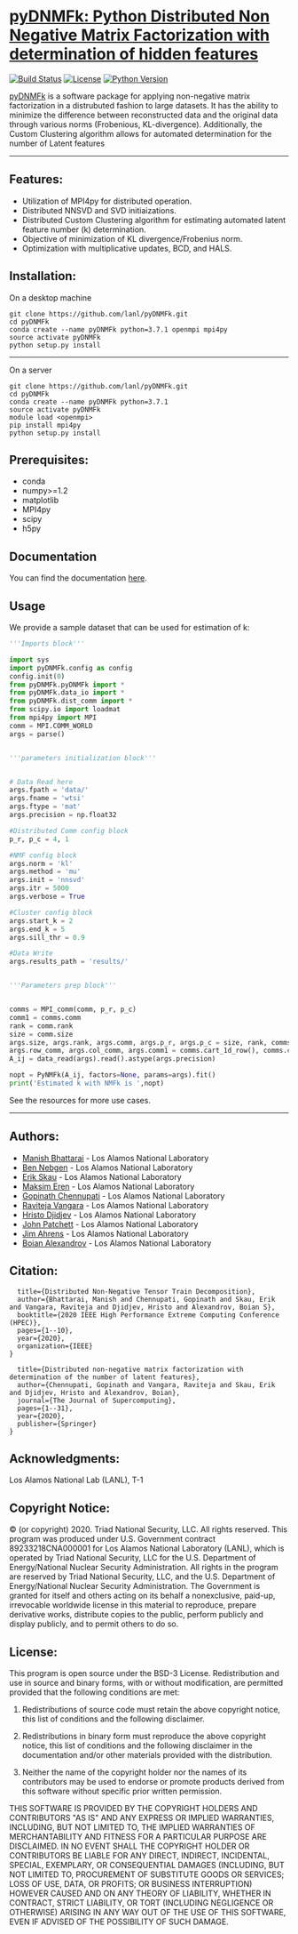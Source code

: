 # [pyDNMFk: Python Distributed Non Negative Matrix Factorization with determination of hidden features](https://github.com/lanl/pyDNMFk)

[![Build Status](https://github.com/lanl/pyDNMFk/actions/workflows/ci_test.yml/badge.svg?branch=main)](https://github.com/lanl/Distributed_pyNMFk/actions/workflows/ci_test.yml/badge.svg?branch=main) [![License](https://img.shields.io/badge/License-BSD%203--Clause-blue.svg)](https://img.shields.io/badge/License-BSD%203--Clause-blue.svg) [![Python Version](https://img.shields.io/badge/python-v3.7.1-blue)](https://img.shields.io/badge/python-v3.7.1-blue)





[pyDNMFk](https://github.com/lanl/pyDNMFk) is a software package for applying non-negative matrix factorization in a distrubuted fashion to large datasets. It has the ability to minimize the difference between reconstructed data and the original data through various norms (Frobenious, KL-divergence).  Additionally, the Custom Clustering algorithm allows for automated determination for the number of Latent features 

<hr/>

## Features:

* Utilization of MPI4py for distributed operation.
* Distributed NNSVD and SVD initiaizations.
* Distributed Custom Clustering algorithm for estimating automated latent feature number (k) determination.
* Objective of minimization of KL divergence/Frobenius norm. 
* Optimization with multiplicative updates, BCD, and HALS. 

## Installation:

On a desktop machine
```
git clone https://github.com/lanl/pyDNMFk.git
cd pyDNMFk
conda create --name pyDNMFk python=3.7.1 openmpi mpi4py
source activate pyDNMFk
python setup.py install
```

<hr/>

On a server
```
git clone https://github.com/lanl/pyDNMFk.git
cd pyDNMFk
conda create --name pyDNMFk python=3.7.1 
source activate pyDNMFk
module load <openmpi>
pip install mpi4py
python setup.py install
```

## Prerequisites:
* conda
* numpy>=1.2
* matplotlib
* MPI4py
* scipy
* h5py

## Documentation

You can find the documentation [here](https://lanl.github.io/pyDNMFk/). 


## Usage
We provide a sample dataset that can be used for estimation of k:
```python
'''Imports block'''

import sys
import pyDNMFk.config as config
config.init(0)
from pyDNMFk.pyDNMFk import *
from pyDNMFk.data_io import *
from pyDNMFk.dist_comm import *
from scipy.io import loadmat
from mpi4py import MPI
comm = MPI.COMM_WORLD
args = parse()  


'''parameters initialization block'''


# Data Read here
args.fpath = 'data/'
args.fname = 'wtsi'  
args.ftype = 'mat'
args.precision = np.float32

#Distributed Comm config block
p_r, p_c = 4, 1  

#NMF config block
args.norm = 'kl'
args.method = 'mu'
args.init = 'nnsvd'
args.itr = 5000
args.verbose = True

#Cluster config block
args.start_k = 2 
args.end_k = 5
args.sill_thr = 0.9

#Data Write
args.results_path = 'results/'


'''Parameters prep block'''


comms = MPI_comm(comm, p_r, p_c)
comm1 = comms.comm
rank = comm.rank
size = comm.size
args.size, args.rank, args.comm, args.p_r, args.p_c = size, rank, comms, p_r, p_c
args.row_comm, args.col_comm, args.comm1 = comms.cart_1d_row(), comms.cart_1d_column(), comm1
A_ij = data_read(args).read().astype(args.precision)

nopt = PyNMFk(A_ij, factors=None, params=args).fit()
print('Estimated k with NMFk is ',nopt)
```
See the resources for more use cases.
<hr/>

## Authors:

* [Manish Bhattarai](mailto:ceodspspectrum@lanl.gov) - Los Alamos National Laboratory
* [Ben Nebgen](mailto:bnebgen@lanl.gov) - Los Alamos National Laboratory
* [Erik Skau](mailto:ewskau@lanl.gov) - Los Alamos National Laboratory
* [Maksim Eren](mailto:maksim@lanl.gov) - Los Alamos National Laboratory
* [Gopinath Chennupati](mailto:gchennupati@lanl.gov) - Los Alamos National Laboratory
* [Raviteja Vangara](mailto:rvangara@lanl.gov) - Los Alamos National Laboratory
* [Hristo Djidjev](mailto:djidjev@lanl.gov) - Los Alamos National Laboratory
* [John Patchett](mailto:patchett@lanl.gov) - Los Alamos National Laboratory
* [Jim Ahrens](mailto:ahrens@lanl.gov) - Los Alamos National Laboratory
* [Boian Alexandrov](mailto:boian@lanl.gov) - Los Alamos National Laboratory

## Citation:
```@inproceedings{bhattarai2020distributed,
  title={Distributed Non-Negative Tensor Train Decomposition},
  author={Bhattarai, Manish and Chennupati, Gopinath and Skau, Erik and Vangara, Raviteja and Djidjev, Hristo and Alexandrov, Boian S},
  booktitle={2020 IEEE High Performance Extreme Computing Conference (HPEC)},
  pages={1--10},
  year={2020},
  organization={IEEE}
}
```
```@article{chennupati2020distributed,
  title={Distributed non-negative matrix factorization with determination of the number of latent features},
  author={Chennupati, Gopinath and Vangara, Raviteja and Skau, Erik and Djidjev, Hristo and Alexandrov, Boian},
  journal={The Journal of Supercomputing},
  pages={1--31},
  year={2020},
  publisher={Springer}
}
```
## Acknowledgments:
Los Alamos National Lab (LANL), T-1

## Copyright Notice:

© (or copyright) 2020. Triad National Security, LLC. All rights reserved.
This program was produced under U.S. Government contract 89233218CNA000001 for Los Alamos
National Laboratory (LANL), which is operated by Triad National Security, LLC for the U.S.
Department of Energy/National Nuclear Security Administration. All rights in the program are
reserved by Triad National Security, LLC, and the U.S. Department of Energy/National Nuclear
Security Administration. The Government is granted for itself and others acting on its behalf a
nonexclusive, paid-up, irrevocable worldwide license in this material to reproduce, prepare
derivative works, distribute copies to the public, perform publicly and display publicly, and to permit
others to do so.

## License:

This program is open source under the BSD-3 License.
Redistribution and use in source and binary forms, with or without
modification, are permitted provided that the following conditions are met:

1. Redistributions of source code must retain the above copyright notice, this
   list of conditions and the following disclaimer.

2. Redistributions in binary form must reproduce the above copyright notice,
   this list of conditions and the following disclaimer in the documentation
   and/or other materials provided with the distribution.

3. Neither the name of the copyright holder nor the names of its
   contributors may be used to endorse or promote products derived from
   this software without specific prior written permission.

THIS SOFTWARE IS PROVIDED BY THE COPYRIGHT HOLDERS AND CONTRIBUTORS "AS IS"
AND ANY EXPRESS OR IMPLIED WARRANTIES, INCLUDING, BUT NOT LIMITED TO, THE
IMPLIED WARRANTIES OF MERCHANTABILITY AND FITNESS FOR A PARTICULAR PURPOSE ARE
DISCLAIMED. IN NO EVENT SHALL THE COPYRIGHT HOLDER OR CONTRIBUTORS BE LIABLE
FOR ANY DIRECT, INDIRECT, INCIDENTAL, SPECIAL, EXEMPLARY, OR CONSEQUENTIAL
DAMAGES (INCLUDING, BUT NOT LIMITED TO, PROCUREMENT OF SUBSTITUTE GOODS OR
SERVICES; LOSS OF USE, DATA, OR PROFITS; OR BUSINESS INTERRUPTION) HOWEVER
CAUSED AND ON ANY THEORY OF LIABILITY, WHETHER IN CONTRACT, STRICT LIABILITY,
OR TORT (INCLUDING NEGLIGENCE OR OTHERWISE) ARISING IN ANY WAY OUT OF THE USE
OF THIS SOFTWARE, EVEN IF ADVISED OF THE POSSIBILITY OF SUCH DAMAGE.



